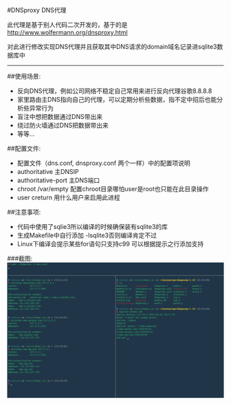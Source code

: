 
#DNSproxy DNS代理

此代理是基于别人代码二次开发的，基于的是 http://www.wolfermann.org/dnsproxy.html

对此进行修改实现DNS代理并且获取其中DNS请求的domain域名记录进sqlite3数据库中

----------

##使用场景:
 * 反向DNS代理，例如公司网络不稳定自己常用来进行反向代理谷歌8.8.8.8
 * 家里路由主DNS指向自己的代理，可以定期分析些数据，指不定中招后也能分析些异常行为
 * 盲注中想把数据通过DNS带出来
 * 绕过防火墙通过DNS把数据带出来
 * 等等...
 
##配置文件:
 * 配置文件（dns.conf, dnsproxy.conf 两个一样）中的配置项说明
 * authoritative 主DNSIP
 * authoritative-port 主DNS端口
 * chroot /var/empty   配置chroot目录哪怕user是root也只能在此目录操作
 * user creturn  用什么用户来启用此进程
 
##注意事项:

 * 代码中使用了sqlie3所以编译的时候确保装有sqlite3的库
 * 生成Makefile中自行添加 -lsqlite3否则编译肯定不过
 * Linux下编译会提示某些for语句只支持c99 可以根据提示之行添加支持


###截图:
![img](https://raw.githubusercontent.com/creturn/dnsproxy/master/screens/screen.png)          